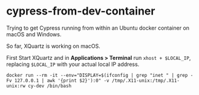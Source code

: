 # cypress-from-dev-container

Trying to get Cypress running from within an Ubuntu docker container on macOS and Windows.

So far, XQuartz is working on macOS.

First Start XQuartz and in **Applications > Terminal** run `xhost + $LOCAL_IP`, replacing `$LOCAL_IP` with your actual local IP address.

```shell
docker run --rm -it --env="DISPLAY=$(ifconfig | grep "inet " | grep -Fv 127.0.0.1 | awk '{print $2}'):0" -v /tmp/.X11-unix:/tmp/.X11-unix:rw cy-dev /bin/bash
```
